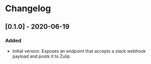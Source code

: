# Changelog

## [0.1.0] - 2020-06-19
### Added
- Initial version. Exposes an endpoint that accepts a slack webhook payload and posts it to Zulip
